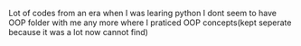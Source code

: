 Lot of codes from an era when I was learing python
I dont seem to have OOP folder with me any more where I praticed OOP concepts(kept seperate because it was a lot now cannot find)
